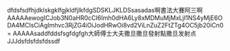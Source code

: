 dfdsfsdfhjdklskgklfgjkldfjlkfdgSDSKLJKLDSsasadas啊書法大賽阿三啊AAAAAewogICJob3N0aHR0cCI6Imh0dHA6Ly8xMDMuMjMxLjI1NS4yMjE6ODA4MCIsCiAgImhvc3RjZG4iOiJodHRwOi8vd2ViLnZuZ2FtZTg4OC5jb20iCn0 = AAAAAsaddfddsfsgfdgfgh大師傅士大夫撒旦撒旦發射點撒旦发射点JJJdsfdsfdsfdssdf
